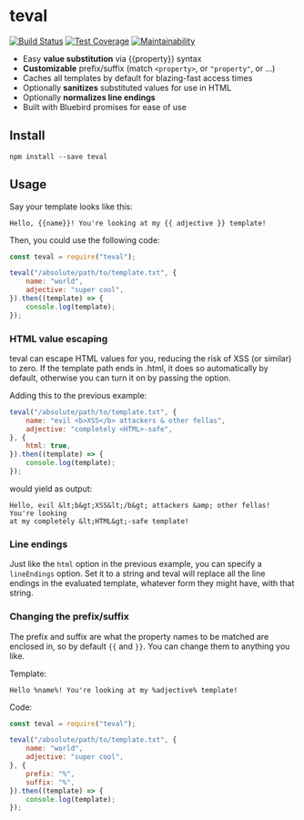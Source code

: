 # teval

[![Build Status](https://travis-ci.com/meyfa/teval.svg?branch=master)](https://travis-ci.com/meyfa/teval)
[![Test Coverage](https://api.codeclimate.com/v1/badges/66cd545fd26d600e5001/test_coverage)](https://codeclimate.com/github/meyfa/teval/test_coverage)
[![Maintainability](https://api.codeclimate.com/v1/badges/66cd545fd26d600e5001/maintainability)](https://codeclimate.com/github/meyfa/teval/maintainability)

* Easy **value substitution** via {{property}} syntax
* **Customizable** prefix/suffix (match `<property>`, or `"property"`, or ...)
* Caches all templates by default for blazing-fast access times
* Optionally **sanitizes** substituted values for use in HTML
* Optionally **normalizes line endings**
* Built with Bluebird promises for ease of use

## Install

```
npm install --save teval
```

## Usage

Say your template looks like this:

```
Hello, {{name}}! You're looking at my {{ adjective }} template!
```

Then, you could use the following code:

```javascript
const teval = require("teval");

teval("/absolute/path/to/template.txt", {
    name: "world",
    adjective: "super cool",
}).then((template) => {
    console.log(template);
});
```

### HTML value escaping

teval can escape HTML values for you, reducing the risk of XSS (or similar) to
zero. If the template path ends in .html, it does so automatically by default,
otherwise you can turn it on by passing the option.

Adding this to the previous example:

```javascript
teval("/absolute/path/to/template.txt", {
    name: "evil <b>XSS</b> attackers & other fellas",
    adjective: "completely <HTML>-safe",
}, {
    html: true,
}).then((template) => {
    console.log(template);
});
```

would yield as output:

```
Hello, evil &lt;b&gt;XSS&lt;/b&gt; attackers &amp; other fellas! You're looking
at my completely &lt;HTML&gt;-safe template!
```

### Line endings

Just like the `html` option in the previous example, you can specify a
`lineEndings` option. Set it to a string and teval will replace all the line
endings in the evaluated template, whatever form they might have, with that
string.

### Changing the prefix/suffix

The prefix and suffix are what the property names to be matched are enclosed in,
so by default `{{` and `}}`. You can change them to anything you like.

Template:

```
Hello %name%! You're looking at my %adjective% template!
```

Code:

```javascript
const teval = require("teval");

teval("/absolute/path/to/template.txt", {
    name: "world",
    adjective: "super cool",
}, {
    prefix: "%",
    suffix: "%",
}).then((template) => {
    console.log(template);
});
```
